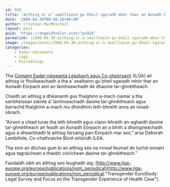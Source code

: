 ```yaml
---
id: 928
title: 'Aithisg ùr a’ sealltainn gu bheil sgaradh mhòr thar an Aonadh Eòrpach ann an làimhseachadh de dhaoine tar-ghnèitheach'
date: '2008-04-30T08:48:28+00:00'
author: Crìstean MacMhìcheil
layout: post
guid: 'https://angeidhealur.scot/?p=928'
permalink: /2008-04-30-aithisg-ur-a-sealltainn-gu-bheil-sgaradh-mhor-thar-an-aonadh-eorpach-ann-an-laimhseachadh-de-dhaoine-tar-ghneitheach/
image: /images/posts/2008-04-30-aithisg-ur-a-sealltainn-gu-bheil-sgaradh-mhor-thar-an-aonadh-eorpach-ann-an-laimhseachadh-de-dhaoine-tar-ghneitheach.webp
categories:
    - Eadar-nàiseanta
    - Lagh
    - Poileataigs
---
```


Tha [Comann Eadar-nàiseanta Leasbach agus Co-sheòrsach](http://www.ilga.org/ "An làrach-lìn aig Comann Eadar-nàiseanta nan Leasbaich is Daoine Co-sheòrsach") (ILGA) air aithisg ùr fhoillseachadh a tha a’ sealltainn gu bheil sgaradh mhòr thar an Aonadh Eòrpach ann an làimhseachadh de dhaoine tar-ghnèitheach.

Chaidh an aithisg a dhèanamh gus fhaighinn a-mach ciamar a tha seirbheisean slàinte a’ làimhseachadh daoine tar-ghnèitheach agus barrachd fhaighinn a-mach mu dheidhinn leth-bhreith anns an ionad-obrach.

“Airson a chiad turas tha leth-bhreith agus claon-bhreith an-aghaidh daoine tar-ghnèitheach air feadh an Aonadh Eòrpach air a bhith a dhaingneachadh agus a dhearbhadh le aithisg farsaing pan-Eòrpach mar seo,” arsa Deborah Lambillote, Co-chathraiche Bòrd-stiùiridh ILGA.

Tha sinn an dòchas gum bi an aithisg seo na inneal feumail do luchd-iomairt agus tagraichean a thaobh còirichean daoine tar-ghnèitheach.”

Faodaidh sibh an aithisg seo leughadh aig: [http://www.ilga-europe.org/europe/publications/non\_periodical](http://www.ilga-europe.org/europe/publications/non_periodical "Transgender EuroStudy: Legal Survey and Focus on the Transgender Experience of Health Case").
